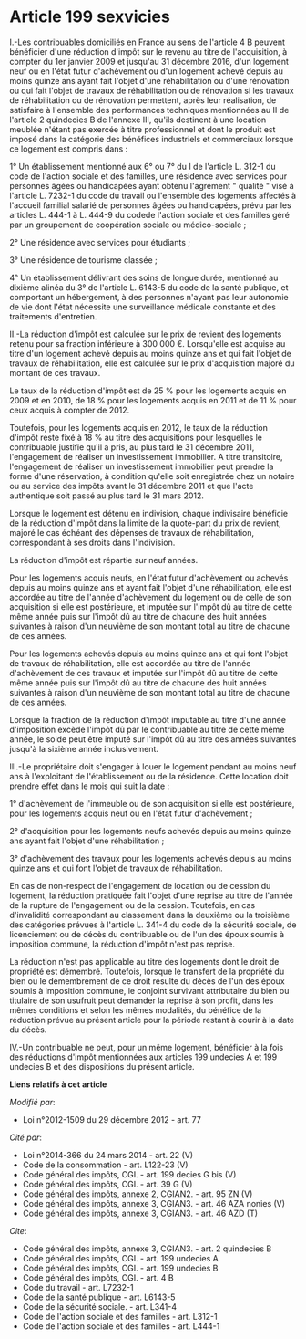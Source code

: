 # Article 199 sexvicies

I.-Les contribuables domiciliés en France au sens de l'article 4 B peuvent bénéficier d'une réduction d'impôt sur le revenu
au titre de l'acquisition, à compter du 1er janvier 2009 et jusqu'au 31 décembre 2016, d'un logement neuf ou en l'état futur
d'achèvement ou d'un logement achevé depuis au moins quinze ans ayant fait l'objet d'une réhabilitation ou d'une rénovation
ou qui fait l'objet de travaux de réhabilitation ou de rénovation si les travaux de réhabilitation ou de rénovation
permettent, après leur réalisation, de satisfaire à l'ensemble des performances techniques mentionnées au II de l'article 2
quindecies B de l'annexe III, qu'ils destinent à une location meublée n'étant pas exercée à titre professionnel et dont le
produit est imposé dans la catégorie des bénéfices industriels et commerciaux lorsque ce logement est compris dans : 

1° Un établissement mentionné aux 6° ou 7° du I de l'article L. 312-1 du code de l'action sociale et des familles, une
résidence avec services pour personnes âgées ou handicapées ayant obtenu l'agrément " qualité " visé à l'article L. 7232-1 du
code du travail ou l'ensemble des logements affectés à l'accueil familial salarié de personnes âgées ou handicapées, prévu
par les articles L. 444-1 à L. 444-9 du codede l'action sociale et des familles géré par un groupement de coopération sociale
ou médico-sociale ; 

2° Une résidence avec services pour étudiants ; 

3° Une résidence de tourisme classée ; 

4° Un établissement délivrant des soins de longue durée, mentionné au dixième alinéa du 3° de l'article L. 6143-5 du code de
la santé publique, et comportant un hébergement, à des personnes n'ayant pas leur autonomie de vie dont l'état nécessite une
surveillance médicale constante et des traitements d'entretien. 

II.-La réduction d'impôt est calculée sur le prix de revient des logements retenu pour sa fraction inférieure à 300 000 €.
Lorsqu'elle est acquise au titre d'un logement achevé depuis au moins quinze ans et qui fait l'objet de travaux de
réhabilitation, elle est calculée sur le prix d'acquisition majoré du montant de ces travaux. 

Le taux de la réduction d'impôt est de 25 % pour les logements acquis en 2009 et en 2010, de 18 % pour les logements acquis
en 2011 et de 11 % pour ceux acquis à compter de 2012.  

Toutefois, pour les logements acquis en 2012, le taux de la réduction d'impôt reste fixé à 18 % au titre des acquisitions
pour lesquelles le contribuable justifie qu'il a pris, au plus tard le 31 décembre 2011, l'engagement de réaliser un
investissement immobilier. A titre transitoire, l'engagement de réaliser un investissement immobilier peut prendre la forme
d'une réservation, à condition qu'elle soit enregistrée chez un notaire ou au service des impôts avant le 31 décembre 2011 et
que l'acte authentique soit passé au plus tard le 31 mars 2012. 

Lorsque le logement est détenu en indivision, chaque indivisaire bénéficie de la réduction d'impôt dans la limite de la
quote-part du prix de revient, majoré le cas échéant des dépenses de travaux de réhabilitation, correspondant à ses droits
dans l'indivision. 

La réduction d'impôt est répartie sur neuf années. 

Pour les logements acquis neufs, en l'état futur d'achèvement ou achevés depuis au moins quinze ans et ayant fait l'objet
d'une réhabilitation, elle est accordée au titre de l'année d'achèvement du logement ou de celle de son acquisition si elle
est postérieure, et imputée sur l'impôt dû au titre de cette même année puis sur l'impôt dû au titre de chacune des huit
années suivantes à raison d'un neuvième de son montant total au titre de chacune de ces années. 

Pour les logements achevés depuis au moins quinze ans et qui font l'objet de travaux de réhabilitation, elle est accordée au
titre de l'année d'achèvement de ces travaux et imputée sur l'impôt dû au titre de cette même année puis sur l'impôt dû au
titre de chacune des huit années suivantes à raison d'un neuvième de son montant total au titre de chacune de ces années. 

Lorsque la fraction de la réduction d'impôt imputable au titre d'une année d'imposition excède l'impôt dû par le contribuable
au titre de cette même année, le solde peut être imputé sur l'impôt dû au titre des années suivantes jusqu'à la sixième année
inclusivement. 

III.-Le propriétaire doit s'engager à louer le logement pendant au moins neuf ans à l'exploitant de l'établissement ou de la
résidence. Cette location doit prendre effet dans le mois qui suit la date : 

1° d'achèvement de l'immeuble ou de son acquisition si elle est postérieure, pour les logements acquis neuf ou en l'état
futur d'achèvement ; 

2° d'acquisition pour les logements neufs achevés depuis au moins quinze ans ayant fait l'objet d'une réhabilitation ; 

3° d'achèvement des travaux pour les logements achevés depuis au moins quinze ans et qui font l'objet de travaux de
réhabilitation. 

En cas de non-respect de l'engagement de location ou de cession du logement, la réduction pratiquée fait l'objet d'une
reprise au titre de l'année de la rupture de l'engagement ou de la cession. Toutefois, en cas d'invalidité correspondant au
classement dans la deuxième ou la troisième des catégories prévues à l'article L. 341-4 du code de la sécurité sociale, de
licenciement ou de décès du contribuable ou de l'un des époux soumis à imposition commune, la réduction d'impôt n'est pas
reprise. 

La réduction n'est pas applicable au titre des logements dont le droit de propriété est démembré. Toutefois, lorsque le
transfert de la propriété du bien ou le démembrement de ce droit résulte du décès de l'un des époux soumis à imposition
commune, le conjoint survivant attributaire du bien ou titulaire de son usufruit peut demander la reprise à son profit, dans
les mêmes conditions et selon les mêmes modalités, du bénéfice de la réduction prévue au présent article pour la période
restant à courir à la date du décès. 

IV.-Un contribuable ne peut, pour un même logement, bénéficier à la fois des réductions d'impôt mentionnées aux articles 199
undecies A et 199 undecies B et des dispositions du présent article.

**Liens relatifs à cet article**

_Modifié par_:

  - Loi n°2012-1509 du 29 décembre 2012 - art. 77

_Cité par_:

  - Loi n°2014-366 du 24 mars 2014 - art. 22 (V)
  - Code de la consommation - art. L122-23 (V)
  - Code général des impôts, CGI. - art. 199 decies G bis (V)
  - Code général des impôts, CGI. - art. 39 G (V)
  - Code général des impôts, annexe 2, CGIAN2. - art. 95 ZN (V)
  - Code général des impôts, annexe 3, CGIAN3. - art. 46 AZA nonies (V)
  - Code général des impôts, annexe 3, CGIAN3. - art. 46 AZD (T)

_Cite_:

  - Code général des impôts, annexe 3, CGIAN3. - art. 2 quindecies B
  - Code général des impôts, CGI. - art. 199 undecies A
  - Code général des impôts, CGI. - art. 199 undecies B
  - Code général des impôts, CGI. - art. 4 B
  - Code du travail - art. L7232-1
  - Code de la santé publique - art. L6143-5
  - Code de la sécurité sociale. - art. L341-4
  - Code de l'action sociale et des familles - art. L312-1
  - Code de l'action sociale et des familles - art. L444-1
